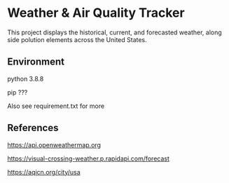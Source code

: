 # Weather & Air Quality Tracker

This project displays the historical, current, and forecasted weather, along side polution elements across the United States.

## Environment

python 3.8.8

pip ???

Also see requirement.txt for more

## References
https://api.openweathermap.org

https://visual-crossing-weather.p.rapidapi.com/forecast

https://aqicn.org/city/usa
